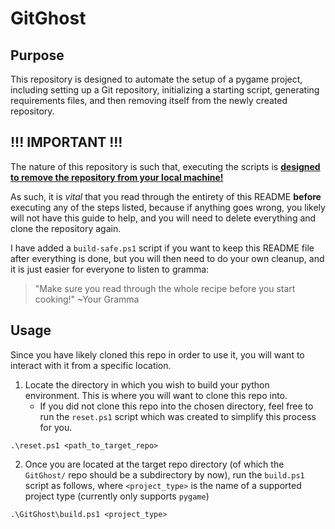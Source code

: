 # GitGhost

## Purpose
This repository is designed to automate the setup of a pygame project, including setting up a Git repository, initializing a starting script, generating requirements files, and then removing itself from the newly created repository.

## !!! IMPORTANT !!!
The nature of this repository is such that, executing the scripts is **<ins>designed to remove the repository from your local machine!</ins>**

As such, it is *vital* that you read through the entirety of this README **before** executing any of the steps listed, because if anything goes wrong, you likely will not have this guide to help, and you will need to delete everything and clone the repository again.

I have added a `build-safe.ps1` script if you want to keep this README file after everything is done, but you will then need to do your own cleanup, and it is just easier for everyone to listen to gramma:
> "Make sure you read through the whole recipe before you start cooking!" ~Your Gramma

## Usage
Since you have likely cloned this repo in order to use it, you will want to interact with it from a specific location.
1. Locate the directory in which you wish to build your python environment. This is where you will want to clone this repo into.
    - If you did not clone this repo into the chosen directory, feel free to run the `reset.ps1` script which was created to simplify this process for you.
    
```
.\reset.ps1 <path_to_target_repo>
```

2. Once you are located at the target repo directory (of which the `GitGhost/` repo should be a subdirectory by now), run the `build.ps1` script as follows, where `<project_type>` is the name of a supported project type (currently only supports `pygame`)

```
.\GitGhost\build.ps1 <project_type>
```
